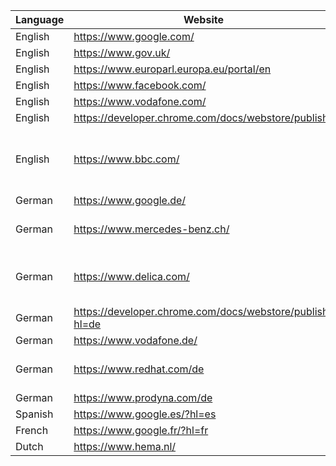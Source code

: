| Language | Website | Working | Mode | Note |
| -------- | ------- | ------- | -----| ---- |
| English | https://www.google.com/ | Y | | |
| English | https://www.gov.uk/ | Y | | |
| English | https://www.europarl.europa.eu/portal/en | Y | | |
| English | https://www.facebook.com/ | Y | | |
| English | https://www.vodafone.com/ | Y | | |
| English | https://developer.chrome.com/docs/webstore/publish | Y | | |
| English | https://www.bbc.com/ | N | | Doesn't work yet because of the form layout |
| German | https://www.google.de/ | Y | | |
| German | https://www.mercedes-benz.ch/ | N | Path | strategy not implemented yet |
| German | https://www.delica.com/ | N | Path | Path strategy not implemented yet |
| German | https://developer.chrome.com/docs/webstore/publish?hl=de | Y | | |
| German | https://www.vodafone.de/ | N | | |
| German | https://www.redhat.com/de | N | | iFrame with different domain |
| German | https://www.prodyna.com/de | Y | | |
| Spanish | https://www.google.es/?hl=es | Y | | |
| French | https://www.google.fr/?hl=fr | Y | | |
| Dutch | https://www.hema.nl/ | Y | | |